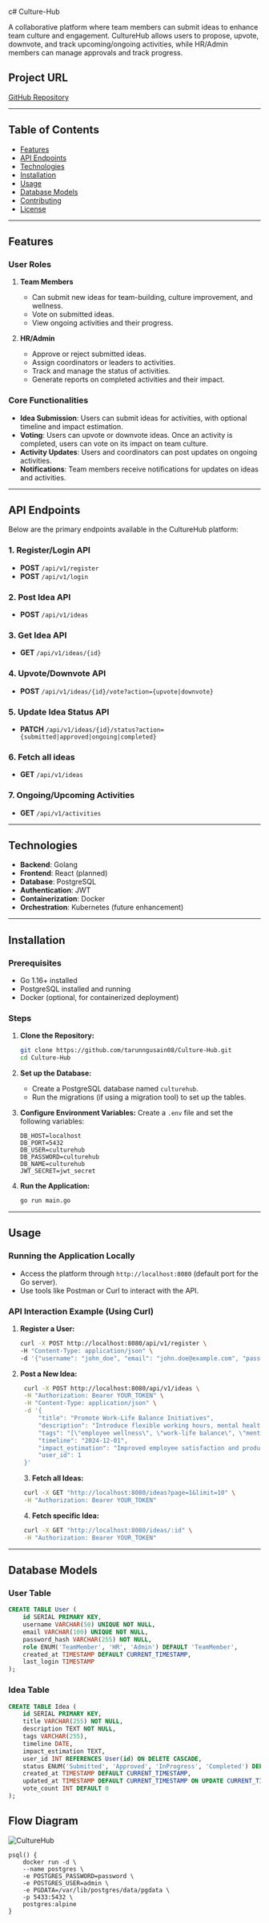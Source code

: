 c# Culture-Hub

A collaborative platform where team members can submit ideas to enhance team culture and engagement. CultureHub allows users to propose, upvote, downvote, and track upcoming/ongoing activities, while HR/Admin members can manage approvals and track progress.

## Project URL
[GitHub Repository](https://github.com/tarunngusain08/Culture-Hub)

---

## Table of Contents
- [Features](#features)
- [API Endpoints](#api-endpoints)
- [Technologies](#technologies)
- [Installation](#installation)
- [Usage](#usage)
- [Database Models](#database-models)
- [Contributing](#contributing)
- [License](#license)

---

## Features

### User Roles
1. **Team Members**
   - Can submit new ideas for team-building, culture improvement, and wellness.
   - Vote on submitted ideas.
   - View ongoing activities and their progress.

2. **HR/Admin**
   - Approve or reject submitted ideas.
   - Assign coordinators or leaders to activities.
   - Track and manage the status of activities.
   - Generate reports on completed activities and their impact.

### Core Functionalities
- **Idea Submission**: Users can submit ideas for activities, with optional timeline and impact estimation.
- **Voting**: Users can upvote or downvote ideas. Once an activity is completed, users can vote on its impact on team culture.
- **Activity Updates**: Users and coordinators can post updates on ongoing activities.
- **Notifications**: Team members receive notifications for updates on ideas and activities.

---

## API Endpoints

Below are the primary endpoints available in the CultureHub platform:

### 1. Register/Login API
- **POST** `/api/v1/register`
- **POST** `/api/v1/login`

### 2. Post Idea API
- **POST** `/api/v1/ideas`

### 3. Get Idea API
- **GET** `/api/v1/ideas/{id}`

### 4. Upvote/Downvote API
- **POST** `/api/v1/ideas/{id}/vote?action={upvote|downvote}`

### 5. Update Idea Status API
- **PATCH** `/api/v1/ideas/{id}/status?action={submitted|approved|ongoing|completed}`

### 6. Fetch all ideas
- **GET** `/api/v1/ideas`

### 7. Ongoing/Upcoming Activities
- **GET** `/api/v1/activities`
---

## Technologies

- **Backend**: Golang
- **Frontend**: React (planned)
- **Database**: PostgreSQL
- **Authentication**: JWT
- **Containerization**: Docker
- **Orchestration**: Kubernetes (future enhancement)

---

## Installation

### Prerequisites
- Go 1.16+ installed
- PostgreSQL installed and running
- Docker (optional, for containerized deployment)

### Steps

1. **Clone the Repository:**
   ```bash
   git clone https://github.com/tarunngusain08/Culture-Hub.git
   cd Culture-Hub
   ```

2. **Set up the Database:**
   - Create a PostgreSQL database named `culturehub`.
   - Run the migrations (if using a migration tool) to set up the tables.

3. **Configure Environment Variables:**
   Create a `.env` file and set the following variables:
   ```env
   DB_HOST=localhost
   DB_PORT=5432
   DB_USER=culturehub
   DB_PASSWORD=culturehub
   DB_NAME=culturehub
   JWT_SECRET=jwt_secret
   ```

4. **Run the Application:**
   ```bash
   go run main.go
   ```

---

## Usage

### Running the Application Locally

- Access the platform through `http://localhost:8080` (default port for the Go server).
- Use tools like Postman or Curl to interact with the API.

### API Interaction Example (Using Curl)

1. **Register a User:**
   ```bash
   curl -X POST http://localhost:8080/api/v1/register \
   -H "Content-Type: application/json" \
   -d '{"username": "john_doe", "email": "john.doe@example.com", "password": "password123"}'
   ```

2. **Post a New Idea:**
   ```bash
	curl -X POST http://localhost:8080/api/v1/ideas \
	-H "Authorization: Bearer YOUR_TOKEN" \
 	-H "Content-Type: application/json" \
	-d '{
	    "title": "Promote Work-Life Balance Initiatives",
	    "description": "Introduce flexible working hours, mental health days, and clear boundaries between work and personal life to help employees achieve a better work-life balance.",
	    "tags": "[\"employee wellness\", \"work-life balance\", \"mental health\"]",
	    "timeline": "2024-12-01",
	    "impact_estimation": "Improved employee satisfaction and productivity, with a potential reduction in burnout by 20%.",
	    "user_id": 1
	}'
   ```
   3. **Fetch all Ideas:**
   ```bash
	curl -X GET "http://localhost:8080/ideas?page=1&limit=10" \
	-H "Authorization: Bearer YOUR_TOKEN"
   ```
   4. **Fetch specific Idea:**
   ```bash
	curl -X GET "http://localhost:8080/ideas/:id" \
	-H "Authorization: Bearer YOUR_TOKEN"
   ```	   

---

## Database Models

### User Table
```sql
CREATE TABLE User (
    id SERIAL PRIMARY KEY,
    username VARCHAR(50) UNIQUE NOT NULL,
    email VARCHAR(100) UNIQUE NOT NULL,
    password_hash VARCHAR(255) NOT NULL,
    role ENUM('TeamMember', 'HR', 'Admin') DEFAULT 'TeamMember',
    created_at TIMESTAMP DEFAULT CURRENT_TIMESTAMP,
    last_login TIMESTAMP
);
```

### Idea Table
```sql
CREATE TABLE Idea (
    id SERIAL PRIMARY KEY,
    title VARCHAR(255) NOT NULL,
    description TEXT NOT NULL,
    tags VARCHAR(255),
    timeline DATE,
    impact_estimation TEXT,
    user_id INT REFERENCES User(id) ON DELETE CASCADE,
    status ENUM('Submitted', 'Approved', 'InProgress', 'Completed') DEFAULT 'Submitted',
    created_at TIMESTAMP DEFAULT CURRENT_TIMESTAMP,
    updated_at TIMESTAMP DEFAULT CURRENT_TIMESTAMP ON UPDATE CURRENT_TIMESTAMP,
    vote_count INT DEFAULT 0
);
```

## Flow Diagram
![CultureHub](https://github.com/user-attachments/assets/482de8d9-1577-4d65-ad3b-492f781d14d2)



```
psql() {
	docker run -d \
	--name postgres \
	-e POSTGRES_PASSWORD=password \
	-e POSTGRES_USER=admin \
	-e PGDATA=/var/lib/postgres/data/pgdata \
	-p 5433:5432 \
	postgres:alpine
}
```
